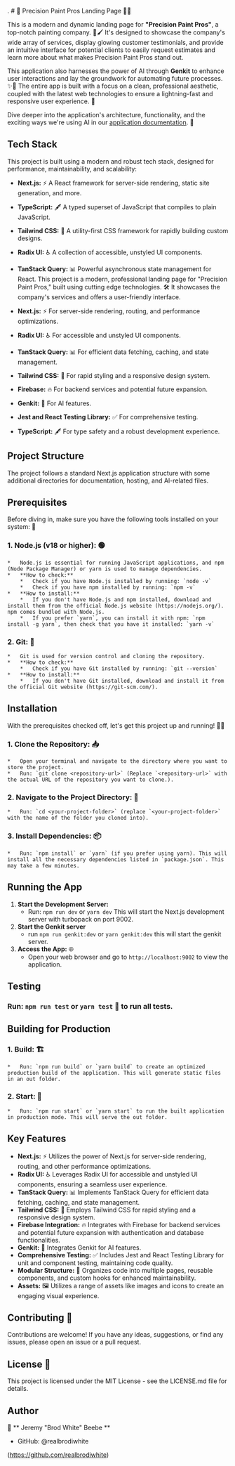  . # 🎨 Precision Paint Pros Landing Page 👨‍🎨

This is a modern and dynamic landing page for **"Precision Paint Pros"**, a top-notch painting company. 🏡🖌️ It's designed to showcase the company's wide array of services, display glowing customer testimonials, and provide an intuitive interface for potential clients to easily request estimates and learn more about what makes Precision Paint Pros stand out.

This application also harnesses the power of AI through **Genkit** to enhance user interactions and lay the groundwork for automating future processes. ✨🤖 The entire app is built with a focus on a clean, professional aesthetic, coupled with the latest web technologies to ensure a lightning-fast and responsive user experience. 🚀

Dive deeper into the application's architecture, functionality, and the exciting ways we're using AI in our [application documentation](docs/app-documentation.md). 📖

## Tech Stack

This project is built using a modern and robust tech stack, designed for performance, maintainability, and scalability:

*   **Next.js:** ⚡ A React framework for server-side rendering, static site generation, and more.
*   **TypeScript:** 🖋️ A typed superset of JavaScript that compiles to plain JavaScript.
*   **Tailwind CSS:** 🎨 A utility-first CSS framework for rapidly building custom designs.
*   **Radix UI:** ♿ A collection of accessible, unstyled UI components.
*   **TanStack Query:** 📊 Powerful asynchronous state management for React.
This project is a modern, professional landing page for "Precision Paint Pros," built using cutting edge technologies. 🛠️ It showcases the company's services and offers a user-friendly interface.

*   **Next.js:** ⚡ For server-side rendering, routing, and performance optimizations.
*   **Radix UI:** ♿ For accessible and unstyled UI components.
*   **TanStack Query:** 📊 For efficient data fetching, caching, and state management.
*   **Tailwind CSS:** 🎨 For rapid styling and a responsive design system.
*   **Firebase:** 🔥 For backend services and potential future expansion.
*   **Genkit:** 🤖 For AI features.
*   **Jest and React Testing Library:** ✅ For comprehensive testing.
*   **TypeScript:** 🖋️ For type safety and a robust development experience.

## Project Structure

The project follows a standard Next.js application structure with some additional directories for documentation, hosting, and AI-related files.


## Prerequisites

Before diving in, make sure you have the following tools installed on your system: 🧰

### 1. **Node.js (v18 or higher):** 🟢

    *   Node.js is essential for running JavaScript applications, and npm (Node Package Manager) or yarn is used to manage dependencies.
    *   **How to check:**
        *   Check if you have Node.js installed by running: `node -v`
        *   Check if you have npm installed by running: `npm -v`
    *   **How to install:**
        *   If you don't have Node.js and npm installed, download and install them from the official Node.js website (https://nodejs.org/). npm comes bundled with Node.js.
        *   If you prefer `yarn`, you can install it with npm: `npm install -g yarn`, then check that you have it installed: `yarn -v`

### 2. **Git:** 🐙
    *   Git is used for version control and cloning the repository.
    *   **How to check:**
        *   Check if you have Git installed by running: `git --version`
    *   **How to install:**
        *   If you don't have Git installed, download and install it from the official Git website (https://git-scm.com/).

## Installation

With the prerequisites checked off, let's get this project up and running! 🏃‍♀️

### 1. **Clone the Repository:** 📥
    *   Open your terminal and navigate to the directory where you want to store the project.
    *   Run: `git clone <repository-url>` (Replace `<repository-url>` with the actual URL of the repository you want to clone.).
### 2. **Navigate to the Project Directory:** 📁
    *   Run: `cd <your-project-folder>` (replace `<your-project-folder>` with the name of the folder you cloned into).
### 3. **Install Dependencies:** 📦
    *   Run: `npm install` or `yarn` (if you prefer using yarn). This will install all the necessary dependencies listed in `package.json`. This may take a few minutes.

## Running the App

1.  **Start the Development Server:**
    *   Run: `npm run dev` or `yarn dev` This will start the Next.js development server with turbopack on port 9002.
2.  **Start the Genkit server**
    * run `npm run genkit:dev` or `yarn genkit:dev` this will start the genkit server.
3.  **Access the App:** 🌐
    *   Open your web browser and go to `http://localhost:9002` to view the application.

## Testing

### Run: `npm run test` or `yarn test` 🧪 to run all tests.

## Building for Production

### 1. **Build:** 🏗️
    *   Run: `npm run build` or `yarn build` to create an optimized production build of the application. This will generate static files in an out folder.
### 2. **Start:** 🚀
    *   Run: `npm run start` or `yarn start` to run the built application in production mode. This will serve the out folder.

## Key Features

*   **Next.js:** ⚡ Utilizes the power of Next.js for server-side rendering, routing, and other performance optimizations.
*   **Radix UI:** ♿ Leverages Radix UI for accessible and unstyled UI components, ensuring a seamless user experience.
*   **TanStack Query:** 📊 Implements TanStack Query for efficient data fetching, caching, and state management.
*   **Tailwind CSS:** 🎨 Employs Tailwind CSS for rapid styling and a responsive design system.
*   **Firebase Integration:** 🔥 Integrates with Firebase for backend services and potential future expansion with authentication and database functionalities.
*   **Genkit:** 🤖 Integrates Genkit for AI features.
*   **Comprehensive Testing:** ✅ Includes Jest and React Testing Library for unit and component testing, maintaining code quality.
*   **Modular Structure:** 🧱 Organizes code into multiple pages, reusable components, and custom hooks for enhanced maintainability.
*   **Assets:** 🖼️ Utilizes a range of assets like images and icons to create an engaging visual experience.

## Contributing 🤝

Contributions are welcome! If you have any ideas, suggestions, or find any issues, please open an issue or a pull request.

## License 📜

This project is licensed under the MIT License - see the LICENSE.md file for details.

## Author

👤 ** Jeremy "Brod White" Beebe **

*   GitHub: @realbrodiwhite  

(https://github.com/realbrodiwhite)